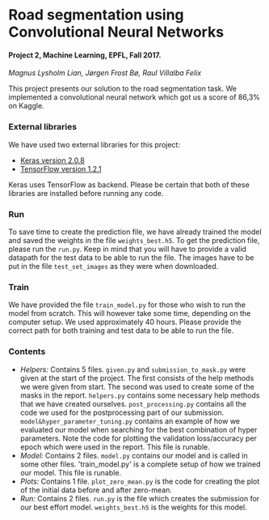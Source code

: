 # Road segmentation using Convolutional Neural Networks
#### Project 2, Machine Learning, EPFL, Fall 2017.

*Magnus Lysholm Lian, Jørgen Frost Bø, Raul Villalba Felix*

This project presents our solution to the road segmentation task. We implemented a convolutional neural network which
got us a score of 86,3% on Kaggle.

### External libraries

We have used two external libraries for this project:

- [Keras version 2.0.8](https://keras.io/#installation)
- [TensorFlow version 1.2.1](https://www.tensorflow.org/install/)

Keras uses TensorFlow as backend. Please be certain that both of these libraries are installed before running any code.

### Run

To save time to create the prediction file, we have already trained the model and saved
the weights in the file `weights_best.h5`. To get the prediction file, please run the `run.py`.
Keep in mind that you will have to provide a valid datapath for the test data to be able to run the file. The images
have to be put in the file `test_set_images` as they were when downloaded.

### Train

We have provided the file `train_model.py` for those who wish to run the model from scratch.
This will however take some time, depending on the computer setup. We used approximately 40 hours.
Please provide the correct path for both training and test data to be able to run the file.

### Contents

- *Helpers:* Contains 5 files. `given.py` and `submission_to_mask.py` were given at the start of the project.
The first consists of the help methods we were given from start.
The second was used to create some of the masks in the report. `helpers.py` contains some necessary help methods that
we have created ourselves.
`post_processing.py` contains all the code we used for the
postprocessing part of our submission. `model&hyper_parameter_tuning.py` contains an example of how we
evaluated our model when searching for the best combination of hyper parameters. Note the code for plotting the
validation loss/accuracy per epoch which were used in the report. This file is runable.
- *Model:* Contains 2 files. `model.py` contains our model and is called in some other files.
'train_model.py' is a complete setup of how we trained our model. This file is runable.
- *Plots:* Contains 1 file. `plot_zero_mean.py` is the code for creating the plot of the initial data before and
after zero-mean.
- *Run:* Contains 2 files. `run.py` is the file which creates the submission for our best effort model.
`weights_best.h5` is the weights for this model.